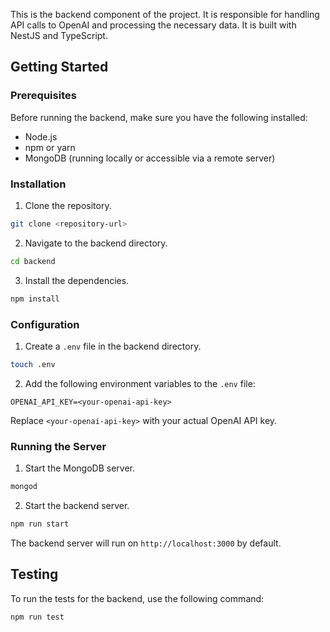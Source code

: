 This is the backend component of the project. It is responsible for handling API calls to OpenAI and processing the necessary data. It is built with NestJS and TypeScript.

## Getting Started

### Prerequisites

Before running the backend, make sure you have the following installed:

- Node.js
- npm or yarn
- MongoDB (running locally or accessible via a remote server)

### Installation

1. Clone the repository.

```bash
git clone <repository-url>
```

2. Navigate to the backend directory.

```bash
cd backend
```

3. Install the dependencies.

```bash
npm install
```

### Configuration

1. Create a `.env` file in the backend directory.

```bash
touch .env
```

2. Add the following environment variables to the `.env` file:

```
OPENAI_API_KEY=<your-openai-api-key>
```

Replace `<your-openai-api-key>` with your actual OpenAI API key.


### Running the Server

1. Start the MongoDB server.

```bash
mongod
```

2. Start the backend server.

```bash
npm run start
```

The backend server will run on `http://localhost:3000` by default.

## Testing

To run the tests for the backend, use the following command:

```bash
npm run test
```
